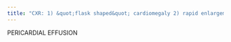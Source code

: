 ```yaml
---
title: "CXR: 1) &quot;flask shaped&quot; cardiomegaly 2) rapid enlargement 3) lateral: retrosternal &quot;fat pad&quot;: thickened (&gt;4mm) linear opacity in pericardium btw epicardial &amp; pericardial fat w/ increased separation btw fat cardiac  MR: 1) simple: Dark T1, Bright T2, 2) Complex: Bright T1 Cz: 1) infectionus (bacterial &amp; viral) 2) post-ctheterization = perforation (*), 3) CVD 4) Dressler Syndrome: pericarditis after MI 5) malignancy - metastases: lymphoma, breast, melanoma, carcinoid, or direct invasion: lung, cardiac, thymoma 6) trauma 7) postsurgical (CABG, valve) 8) idiopathic CARDIAC TAMPONADE: 1) pericardial effusion w/ compression of RV 2) distended IVC &amp; hepatic veins &amp; neck veins 3) pulsus paradoxus:drop &gt; 10 mm Hg in systolic pressure during inspiration from increase in right heart filling at expense of left heart filling)"
---
```

PERICARDIAL EFFUSION

